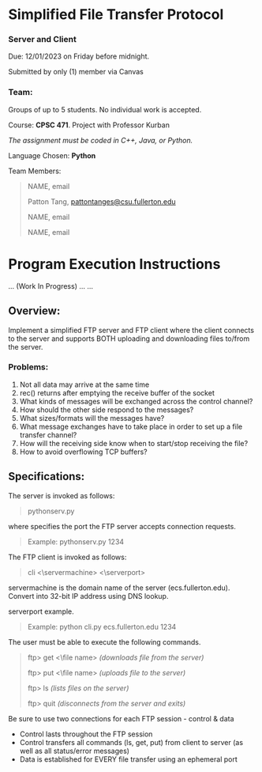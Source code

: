 # Simplified File Transfer Protocol
### Server and Client
Due: 12/01/2023 on Friday before midnight.

Submitted by only (1) member via Canvas

### Team:
Groups of up to 5 students. No individual work is accepted.

Course: **CPSC 471**. Project with Professor Kurban

_The assignment must be coded in C++, Java, or Python._

Language Chosen: **Python**

Team Members:
> NAME, email
>
> Patton Tang, pattontanges@csu.fullerton.edu
>
> NAME, email
>
> NAME, email
>

# Program Execution Instructions
... (Work In Progress)
...
...

## Overview:
Implement a simplified FTP server and FTP client where the client connects to the server and supports BOTH uploading and downloading files to/from the server.

### Problems:
1. Not all data may arrive at the same time
2. rec() returns after emptying the receive buffer of the socket
3. What kinds of messages will be exchanged across the control channel?
4. How should the other side respond to the messages?
5. What sizes/formats will the messages have?
6. What message exchanges have to take place in order to set up a file transfer
   channel?
7. How will the receiving side know when to start/stop receiving the file?
8. How to avoid overflowing TCP buffers?

## Specifications:
The server is invoked as follows:
> pythonserv.py<PORTNUMBER>

where <PORTNUMBER> specifies the port the FTP server accepts connection requests.
> Example: pythonserv.py 1234

The FTP client is invoked as follows:
> cli <\servermachine\> <\serverport\>

servermachine is the domain name of the server (ecs.fullerton.edu). Convert into 32-bit IP address using DNS lookup.

serverport example.
> Example: python cli.py ecs.fullerton.edu 1234


The user must be able to execute the following commands.
> ftp> get <\file name\> _(downloads file <file name> from the server)_
>
> ftp> put <\file name\> _(uploads file <file name> to the server)_
>
> ftp> ls _(lists files on the server)_
>
> ftp> quit _(disconnects from the server and exits)_

Be sure to use two connections for each FTP session - control & data
- Control lasts throughout the FTP session
- Control transfers all commands (ls, get, put) from client to server (as well as all status/error messages)
- Data is established for EVERY file transfer using an ephemeral port

